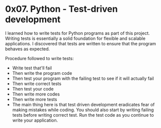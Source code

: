 # 0x07. Python - Test-driven development
I learned how to write tests for Python programs as part of this project. Writing tests is essentially a solid foundation for flexible and scalable applications. I discovered that tests are written to ensure that the program behaves as expected.

Procedure followed to write tests:

* Write test that'll fail
* Then write the program code
* Then test your program with the failing test to see if it will actually fail
* Then write correct tests
* Then test your code
* Then write more codes
* Then write more tests
* The main thing here is that test driven development eradicates fear of making mistakes while coding. You should also start by writing failing tests before writing correct test. Run the test code as you continue to write your application.
